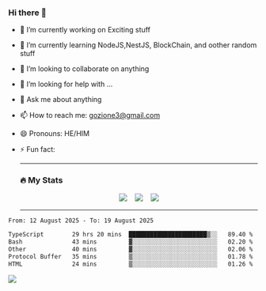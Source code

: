 ### Hi there 👋

<!--
**charlieScript/charlieScript** is a ✨ _special_ ✨ repository because its `README.md` (this file) appears on your GitHub profile.

Here are some ideas to get you started: -->

- 🔭 I’m currently working on Exciting stuff
- 🌱 I’m currently learning NodeJS,NestJS, BlockChain, and oother random stuff
- 👯 I’m looking to collaborate on anything
- 🤔 I’m looking for help with ...
- 💬 Ask me about anything
- 📫 How to reach me: gozione3@gmail.com
- 😄 Pronouns: HE/HIM
- ⚡ Fun fact:


  ---

  ### :fire: My Stats

  <div id="stats" align="center">
  <img src="http://github-readme-streak-stats.herokuapp.com?user=charlieScript&theme=dark&date_format=M%20j%5B%2C%20Y%5D" />&nbsp;&nbsp;&nbsp;
  <img src="https://github-readme-stats.vercel.app/api/top-langs/?username=charlieScript&layout=compact&theme=vision-friendly-dark"/>&nbsp;&nbsp;&nbsp;
  <img src="https://github-readme-stats.vercel.app/api?username=charlieScript&show_icons=true&theme=radical"/>
  </div>

  ---



<!--START_SECTION:waka-->

```txt
From: 12 August 2025 - To: 19 August 2025

TypeScript        29 hrs 20 mins  ██████████████████████▒░░   89.40 %
Bash              43 mins         ▓░░░░░░░░░░░░░░░░░░░░░░░░   02.20 %
Other             40 mins         ▓░░░░░░░░░░░░░░░░░░░░░░░░   02.06 %
Protocol Buffer   35 mins         ▒░░░░░░░░░░░░░░░░░░░░░░░░   01.78 %
HTML              24 mins         ▒░░░░░░░░░░░░░░░░░░░░░░░░   01.26 %
```

<!--END_SECTION:waka-->
![](https://komarev.com/ghpvc/?username=charlieScript)

